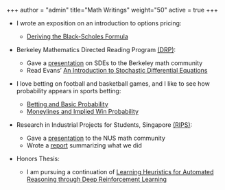 +++
author = "admin"
title="Math Writings"
weight="50"
active = true
+++


* I wrote an exposition on an introduction to options pricing:
    - [Deriving the Black-Scholes Formula](/pdf/BSPaper.pdf)


* Berkeley Mathematics Directed Reading Program [(DRP)](https://math.berkeley.edu/wp/drp/):
    - Gave a [presentation](/pdf/SDEbeamer.pdf) on SDEs to the Berkeley math community
    - Read Evans’ [An Introduction to Stochastic Differential Equations](/pdf/EvansSDE.pdf)
    

* I love betting on football and basketball games, and I like to see how probability appears in sports betting:
    - [Betting and Basic Probability](/pdf/Betting.pdf) 
    - [Moneylines and Implied Win Probability](/pdf/Moneylines.pdf)

* Research in Industrial Projects for Students, Singapore [(RIPS)](https://www.ipam.ucla.edu/programs/student-research-programs/research-in-industrial-projects-for-students-rips-2019-singapore/):
    - Gave a [presentation](/pdf/CoqBeamerTalk.pdf) to the NUS math community
    - Wrote a [report](pdf/RIPS_Report.pdf) summarizing what we did

* Honors Thesis:
    - I am pursuing a continuation of [Learning Heuristics for Automated Reasoning through Deep Reinforcement Learning](https://arxiv.org/abs/1807.08058)

